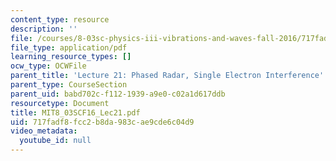```yaml
---
content_type: resource
description: ''
file: /courses/8-03sc-physics-iii-vibrations-and-waves-fall-2016/717fadf8fcc2b8da983cae9cde6c04d9_MIT8_03SCF16_Lec21.pdf
file_type: application/pdf
learning_resource_types: []
ocw_type: OCWFile
parent_title: 'Lecture 21: Phased Radar, Single Electron Interference'
parent_type: CourseSection
parent_uid: babd702c-f112-1939-a9e0-c02a1d617ddb
resourcetype: Document
title: MIT8_03SCF16_Lec21.pdf
uid: 717fadf8-fcc2-b8da-983c-ae9cde6c04d9
video_metadata:
  youtube_id: null
---
```

